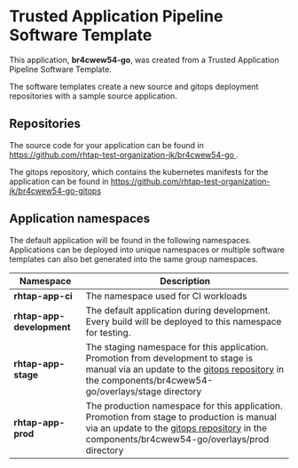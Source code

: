 # Trusted Application Pipeline Software Template

This application, **br4cwew54-go**, was created from a Trusted Application Pipeline Software Template.

The software templates create a new source and gitops deployment repositories with a sample source application. 

## Repositories

The source code for your application can be found in [https://github.com/rhtap-test-organization-jk/br4cwew54-go ](https://github.com/rhtap-test-organization-jk/br4cwew54-go ).
 
The gitops repository, which contains the kubernetes manifests for the application can be found in 
[https://github.com/rhtap-test-organization-jk/br4cwew54-go-gitops ](https://github.com/rhtap-test-organization-jk/br4cwew54-go-gitops ) 

## Application namespaces 

The default application will be found in the following namespaces. Applications can be deployed into unique namespaces or multiple software templates can also bet generated into the same group namespaces.  

|  Namespace   |  Description   |  
| -------- | -------- |
| **rhtap-app-ci** | The namespace used for CI workloads |
| **rhtap-app-development** | The default application during development. Every build will be deployed to this namespace for testing. |
| **rhtap-app-stage** | The staging namespace for this application. Promotion from development to stage is manual via an update to the [gitops repository](https://github.com/rhtap-test-organization-jk/br4cwew54-go-gitops ) in the components/br4cwew54-go/overlays/stage directory |
| **rhtap-app-prod** | The production namespace for this application. Promotion from stage to production is manual via an update to the [gitops repository](https://github.com/rhtap-test-organization-jk/br4cwew54-go-gitops ) in the components/br4cwew54-go/overlays/prod directory |